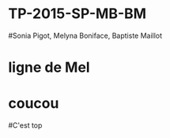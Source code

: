 # TP-2015-SP-MB-BM

#Sonia Pigot, Melyna Boniface, Baptiste Maillot
# ligne de Mel
# coucou

#C'est top
